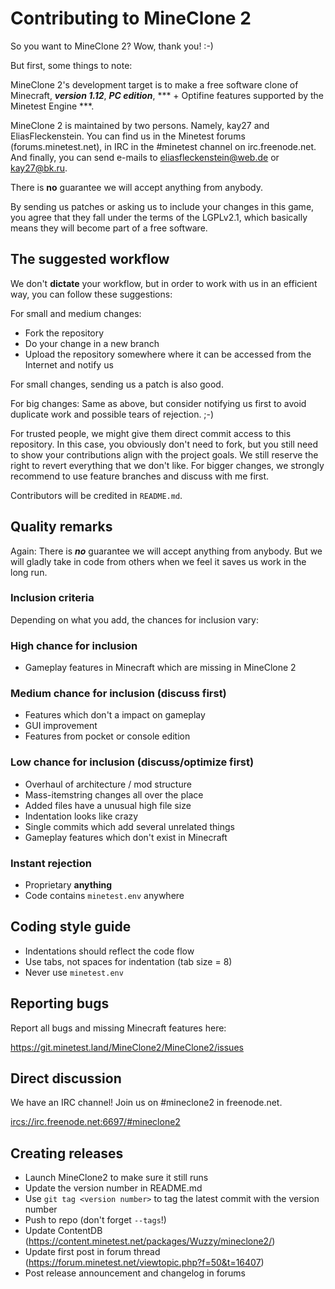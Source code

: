 # Contributing to MineClone 2
So you want to MineClone 2?
Wow, thank you! :-)

But first, some things to note:

MineClone 2's development target is to make a free software clone of Minecraft,
***version 1.12***, ***PC edition***, *** + Optifine features supported by the Minetest Engine ***.

MineClone 2 is maintained by two persons. Namely, kay27 and EliasFleckenstein. You can find us
in the Minetest forums (forums.minetest.net), in IRC in the #minetest
channel on irc.freenode.net. And finally, you can send e-mails to
<eliasfleckenstein@web.de> or <kay27@bk.ru>.

There is **no** guarantee we will accept anything from anybody.

By sending us patches or asking us to include your changes in this game,
you agree that they fall under the terms of the LGPLv2.1, which basically
means they will become part of a free software.

## The suggested workflow
We don't **dictate** your workflow, but in order to work with us in an efficient
way, you can follow these suggestions:

For small and medium changes:

* Fork the repository
* Do your change in a new branch
* Upload the repository somewhere where it can be accessed from the Internet and
  notify us

For small changes, sending us a patch is also good.

For big changes: Same as above, but consider notifying us first to avoid
duplicate work and possible tears of rejection. ;-)

For trusted people, we might give them direct commit access to this
repository. In this case, you obviously don't need to fork, but you still
need to show your contributions align with the project goals. We still
reserve the right to revert everything that we don't like.
For bigger changes, we strongly recommend to use feature branches and
discuss with me first.

Contributors will be credited in `README.md`.

## Quality remarks
Again: There is ***no*** guarantee we will accept anything from anybody.
But we will gladly take in code from others when we feel it saves us work
in the long run.

### Inclusion criteria
Depending on what you add, the chances for inclusion vary:

### High chance for inclusion
* Gameplay features in Minecraft which are missing in MineClone 2

### Medium chance for inclusion (discuss first)
* Features which don't a impact on gameplay
* GUI improvement
* Features from pocket or console edition

### Low chance for inclusion (discuss/optimize first)
* Overhaul of architecture / mod structure
* Mass-itemstring changes all over the place
* Added files have a unusual high file size
* Indentation looks like crazy
* Single commits which add several unrelated things
* Gameplay features which don't exist in Minecraft

### Instant rejection
* Proprietary **anything**
* Code contains `minetest.env` anywhere

## Coding style guide
* Indentations should reflect the code flow
* Use tabs, not spaces for indentation (tab size = 8)
* Never use `minetest.env`

## Reporting bugs
Report all bugs and missing Minecraft features here:

<https://git.minetest.land/MineClone2/MineClone2/issues>

## Direct discussion
We have an IRC channel! Join us on #mineclone2 in freenode.net.

<ircs://irc.freenode.net:6697/#mineclone2>

## Creating releases
* Launch MineClone2 to make sure it still runs
* Update the version number in README.md
* Use `git tag <version number>` to tag the latest commit with the version number
* Push to repo (don't forget `--tags`!)
* Update ContentDB (https://content.minetest.net/packages/Wuzzy/mineclone2/)
* Update first post in forum thread (https://forum.minetest.net/viewtopic.php?f=50&t=16407)
* Post release announcement and changelog in forums
